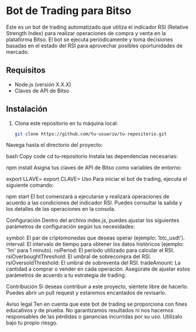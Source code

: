 # Bot de Trading para Bitso

Este es un bot de trading automatizado que utiliza el indicador RSI (Relative Strength Index) para realizar operaciones de compra y venta en la plataforma Bitso. El bot se ejecuta periódicamente y toma decisiones basadas en el estado del RSI para aprovechar posibles oportunidades de mercado.

## Requisitos

- Node.js (versión X.X.X)
- Claves de API de Bitso

## Instalación

1. Clona este repositorio en tu máquina local:

   ```bash
   git clone https://github.com/tu-usuario/tu-repositorio.git
Navega hasta el directorio del proyecto:

bash
Copy code
cd tu-repositorio
Instala las dependencias necesarias:


npm install
Asigna tus claves de API de Bitso como variables de entorno:

export LLAVE=<tu-api-key>
export CLAVE=<tu-api-secret>
Uso
Para iniciar el bot de trading, ejecuta el siguiente comando:


npm start
El bot comenzará a ejecutarse y realizará operaciones de acuerdo a las condiciones del indicador RSI. Puedes consultar la salida y los detalles de las operaciones en la consola.

Configuración
Dentro del archivo index.js, puedes ajustar los siguientes parámetros de configuración según tus necesidades:

symbol: El par de criptomonedas que deseas operar (ejemplo: 'btc_usdt').
interval: El intervalo de tiempo para obtener los datos históricos (ejemplo: '1m' para 1 minuto).
rsiPeriod: El período utilizado para calcular el RSI.
rsiOverboughtThreshold: El umbral de sobrecompra del RSI.
rsiOversoldThreshold: El umbral de sobreventa del RSI.
tradeAmount: La cantidad a comprar o vender en cada operación.
Asegúrate de ajustar estos parámetros de acuerdo a tu estrategia de trading.

Contribución
Si deseas contribuir a este proyecto, siéntete libre de hacerlo. Puedes abrir un pull request y estaremos encantados de revisarlo.

Aviso legal
Ten en cuenta que este bot de trading se proporciona con fines educativos y de prueba. No garantizamos resultados ni nos hacemos responsables de las pérdidas o ganancias incurridas por su uso. Utilízalo bajo tu propio riesgo.